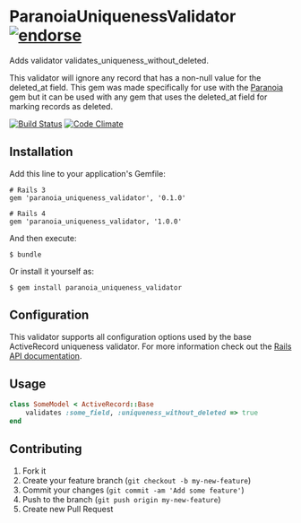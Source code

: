 # ParanoiaUniquenessValidator [![endorse](http://api.coderwall.com/anthonator/endorsecount.png)](http://coderwall.com/anthonator)

Adds validator validates_uniqueness_without_deleted.

This validator will ignore any record that has a non-null value for the deleted_at field. This gem was made specifically for use with the [Paranoia](https://github.com/radar/paranoia) gem but it can be used with any gem that uses the deleted_at field for marking records as deleted.

[![Build Status](https://secure.travis-ci.org/anthonator/paranoia_uniqueness_validator.png)](http://travis-ci.org/anthonator/paranoia_uniqueness_validator) [![Code Climate](https://codeclimate.com/badge.png)](https://codeclimate.com/github/anthonator/paranoia_uniqueness_validator)

## Installation

Add this line to your application's Gemfile:

    # Rails 3
    gem 'paranoia_uniqueness_validator', '0.1.0'

    # Rails 4
    gem 'paranoia_uniqueness_validator, '1.0.0'
And then execute:

    $ bundle

Or install it yourself as:

    $ gem install paranoia_uniqueness_validator

## Configuration

This validator supports all configuration options used by the base ActiveRecord uniqueness validator. For more information check out the [Rails API documentation](http://api.rubyonrails.org/classes/ActiveRecord/Validations/ClassMethods.html#method-i-validates_uniqueness_of).

## Usage

```ruby
class SomeModel < ActiveRecord::Base
    validates :some_field, :uniqueness_without_deleted => true
end
```

## Contributing

1. Fork it
2. Create your feature branch (`git checkout -b my-new-feature`)
3. Commit your changes (`git commit -am 'Add some feature'`)
4. Push to the branch (`git push origin my-new-feature`)
5. Create new Pull Request
